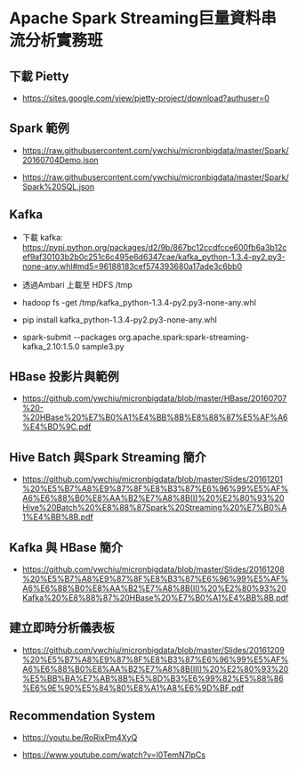 ﻿# Apache Spark Streaming巨量資料串流分析實務班




## 下載 Pietty

- https://sites.google.com/view/pietty-project/download?authuser=0




## Spark 範例


- https://raw.githubusercontent.com/ywchiu/micronbigdata/master/Spark/20160704Demo.json

- https://raw.githubusercontent.com/ywchiu/micronbigdata/master/Spark/Spark%20SQL.json



## Kafka
- 下載 kafka: https://pypi.python.org/packages/d2/9b/867bc12ccdfcce600fb6a3b12cef9af30103b2b0c251c6c495e6d6347cae/kafka_python-1.3.4-py2.py3-none-any.whl#md5=96188183cef574393680a17ade3c6bb0

- 透過Ambari 上載至 HDFS /tmp

- hadoop fs -get /tmp/kafka_python-1.3.4-py2.py3-none-any.whl

- pip install kafka_python-1.3.4-py2.py3-none-any.whl

- spark-submit --packages org.apache.spark:spark-streaming-kafka_2.10:1.5.0 sample3.py

## HBase 投影片與範例


- https://github.com/ywchiu/micronbigdata/blob/master/HBase/20160707%20-%20HBase%20%E7%B0%A1%E4%BB%8B%E8%88%87%E5%AF%A6%E4%BD%9C.pdf



## Hive Batch 與Spark Streaming 簡介


- https://github.com/ywchiu/micronbigdata/blob/master/Slides/20161201%20%E5%B7%A8%E9%87%8F%E8%B3%87%E6%96%99%E5%AF%A6%E6%88%B0%E8%AA%B2%E7%A8%8B(I)%20%E2%80%93%20Hive%20Batch%20%E8%88%87Spark%20Streaming%20%E7%B0%A1%E4%BB%8B.pdf



## Kafka 與 HBase 簡介


- https://github.com/ywchiu/micronbigdata/blob/master/Slides/20161208%20%E5%B7%A8%E9%87%8F%E8%B3%87%E6%96%99%E5%AF%A6%E6%88%B0%E8%AA%B2%E7%A8%8B(II)%20%E2%80%93%20Kafka%20%E8%88%87%20HBase%20%E7%B0%A1%E4%BB%8B.pdf



## 建立即時分析儀表板


- https://github.com/ywchiu/micronbigdata/blob/master/Slides/20161209%20%E5%B7%A8%E9%87%8F%E8%B3%87%E6%96%99%E5%AF%A6%E6%88%B0%E8%AA%B2%E7%A8%8B(III)%20%E2%80%93%20%E5%BB%BA%E7%AB%8B%E5%8D%B3%E6%99%82%E5%88%86%E6%9E%90%E5%84%80%E8%A1%A8%E6%9D%BF.pdf



## Recommendation System

- https://youtu.be/RoRixPm4XyQ

- https://www.youtube.com/watch?v=l0TemN7lpCs
